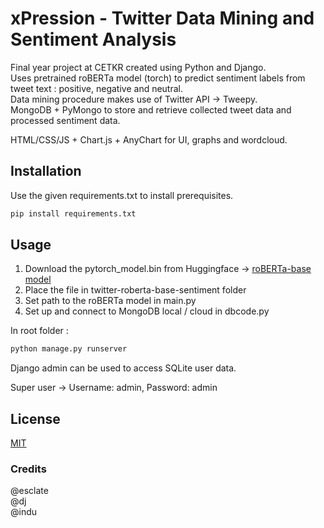 
# xPression - Twitter Data Mining and Sentiment Analysis

Final year project at CETKR created using Python and Django.  
Uses pretrained roBERTa model (torch) to predict sentiment labels from tweet text : positive, negative and neutral.  
Data mining procedure makes use of Twitter API -> Tweepy.  
MongoDB + PyMongo to store and retrieve collected tweet data and processed sentiment data.  

HTML/CSS/JS + Chart.js + AnyChart for UI, graphs and wordcloud.

## Installation

Use the given requirements.txt to install prerequisites. 

```bash
pip install requirements.txt
```

## Usage
1) Download the pytorch_model.bin from Huggingface -> [roBERTa-base model](https://huggingface.co/cardiffnlp/twitter-roberta-base-sentiment)   
2) Place the file in twitter-roberta-base-sentiment folder
3) Set path to the roBERTa model in main.py  
4) Set up and connect to MongoDB local / cloud in dbcode.py  

In root folder :
```python
python manage.py runserver
```
Django admin can be used to access SQLite user data.

Super user -> Username: admin, Password: admin


## License
[MIT](https://choosealicense.com/licenses/mit/)

### Credits
@esclate  
@dj  
@indu
